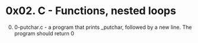 # 0x02. C - Functions, nested loops

0. 0-putchar.c - a program that prints _putchar, followed by a new line. The program should return 0

